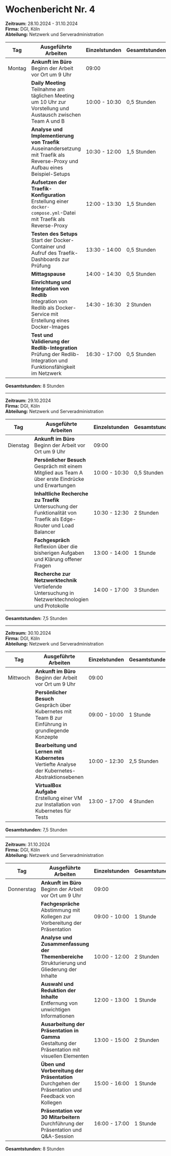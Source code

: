 # Wochenbericht Nr. 4
**Zeitraum:** 28.10.2024 - 31.10.2024  
**Firma:** DGI, Köln  
**Abteilung:** Netzwerk und Serveradministration  

| Tag       | Ausgeführte Arbeiten | Einzelstunden     | Gesamtstunden |
|-----------|-----------------------|-------------------|---------------|
| Montag    | **Ankunft im Büro** <br> Beginn der Arbeit vor Ort um 9 Uhr | 09:00|
|           | **Daily Meeting** <br> Teilnahme am täglichen Meeting um 10 Uhr zur Vorstellung und Austausch zwischen Team A und B | 10:00 - 10:30 | 0,5 Stunden |
|           | **Analyse und Implementierung von Traefik** <br> Auseinandersetzung mit Traefik als Reverse-Proxy und Aufbau eines Beispiel-Setups | 10:30 - 12:00 | 1,5 Stunden |
|           | **Aufsetzen der Traefik-Konfiguration** <br> Erstellung einer `docker-compose.yml`-Datei mit Traefik als Reverse-Proxy | 12:00 - 13:30 | 1,5 Stunden |
|           | **Testen des Setups** <br> Start der Docker-Container und Aufruf des Traefik-Dashboards zur Prüfung | 13:30 - 14:00 | 0,5 Stunden |
|           | **Mittagspause** | 14:00 - 14:30 | 0,5 Stunden |
|           | **Einrichtung und Integration von Redlib** <br> Integration von Redlib als Docker-Service mit Erstellung eines Docker-Images | 14:30 - 16:30 | 2 Stunden |
|           | **Test und Validierung der Redlib-Integration** <br> Prüfung der Redlib-Integration und Funktionsfähigkeit im Netzwerk | 16:30 - 17:00 | 0,5 Stunden |

**Gesamtstunden:** 8 Stunden

---

**Zeitraum:** 29.10.2024  
**Firma:** DGI, Köln  
**Abteilung:** Netzwerk und Serveradministration  

| Tag       | Ausgeführte Arbeiten | Einzelstunden     | Gesamtstunden |
|-----------|-----------------------|-------------------|---------------|
| Dienstag  | **Ankunft im Büro** <br> Beginn der Arbeit vor Ort um 9 Uhr | 09:00|
|           | **Persönlicher Besuch** <br> Gespräch mit einem Mitglied aus Team A über erste Eindrücke und Erwartungen | 10:00 - 10:30 | 0,5 Stunden |
|           | **Inhaltliche Recherche zu Traefik** <br> Untersuchung der Funktionalität von Traefik als Edge-Router und Load Balancer | 10:30 - 12:30 | 2 Stunden |
|           | **Fachgespräch** <br> Reflexion über die bisherigen Aufgaben und Klärung offener Fragen | 13:00 - 14:00 | 1 Stunde |
|           | **Recherche zur Netzwerktechnik** <br> Vertiefende Untersuchung in Netzwerktechnologien und Protokolle | 14:00 - 17:00 | 3 Stunden |

**Gesamtstunden:** 7,5 Stunden

---

**Zeitraum:** 30.10.2024  
**Firma:** DGI, Köln  
**Abteilung:** Netzwerk und Serveradministration  

| Tag       | Ausgeführte Arbeiten | Einzelstunden     | Gesamtstunden |
|-----------|-----------------------|-------------------|---------------|
| Mittwoch  | **Ankunft im Büro** <br> Beginn der Arbeit vor Ort um 9 Uhr | 09:00|
|           | **Persönlicher Besuch** <br> Gespräch über Kubernetes mit Team B zur Einführung in grundlegende Konzepte | 09:00 - 10:00 | 1 Stunde |
|           | **Bearbeitung und Lernen mit Kubernetes** <br> Vertiefte Analyse der Kubernetes-Abstraktionsebenen | 10:00 - 12:30 | 2,5 Stunden |
|           | **VirtualBox Aufgabe** <br> Erstellung einer VM zur Installation von Kubernetes für Tests | 13:00 - 17:00 | 4 Stunden |

**Gesamtstunden:** 7,5 Stunden

---

**Zeitraum:** 31.10.2024  
**Firma:** DGI, Köln  
**Abteilung:** Netzwerk und Serveradministration  

| Tag       | Ausgeführte Arbeiten | Einzelstunden     | Gesamtstunden |
|-----------|-----------------------|-------------------|---------------|
| Donnerstag | **Ankunft im Büro** <br> Beginn der Arbeit vor Ort um 9 Uhr | 09:00|
|           | **Fachgespräche** <br> Abstimmung mit Kollegen zur Vorbereitung der Präsentation | 09:00 - 10:00 | 1 Stunde |
|           | **Analyse und Zusammenfassung der Themenbereiche** <br> Strukturierung und Gliederung der Inhalte | 10:00 - 12:00 | 2 Stunden |
|           | **Auswahl und Reduktion der Inhalte** <br> Entfernung von unwichtigen Informationen | 12:00 - 13:00 | 1 Stunde |
|           | **Ausarbeitung der Präsentation in Gamma** <br> Gestaltung der Präsentation mit visuellen Elementen | 13:00 - 15:00 | 2 Stunden |
|           | **Üben und Vorbereitung der Präsentation** <br> Durchgehen der Präsentation und Feedback von Kollegen | 15:00 - 16:00 | 1 Stunde |
|           | **Präsentation vor 30 Mitarbeitern** <br> Durchführung der Präsentation und Q&A-Session | 16:00 - 17:00 | 1 Stunde |

**Gesamtstunden:** 8 Stunden
